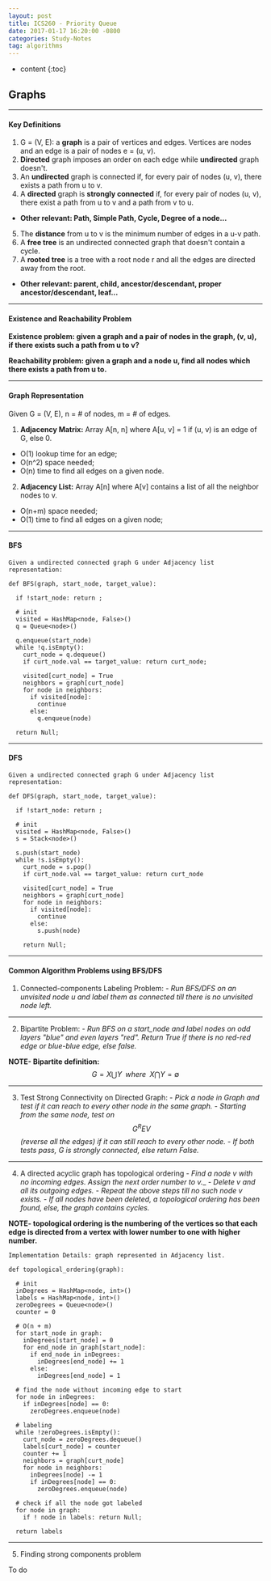 ```yaml
---
layout: post
title: ICS260 - Priority Queue
date: 2017-01-17 16:20:00 -0800
categories: Study-Notes
tag: algorithms
---
```


* content
{:toc}



## Graphs

---
#### Key Definitions

1. G = (V, E): a __graph__ is a pair of vertices and edges. Vertices are nodes and an edge is a pair of nodes e = (u, v).
2. __Directed__ graph imposes an order on each edge while __undirected__ graph doesn't.
3. An __undirected__ graph is connected if, for every pair of nodes (u, v), there exists a path from u to v.
4. A __directed__ graph is __strongly connected__ if, for every pair of nodes (u, v), there exist a path from u to v and a path from v to u.
* __Other relevant: Path, Simple Path, Cycle, Degree of a node...__

5. The __distance__ from u to v is the minimum number of edges in a u-v path.
6. A __free tree__ is an undirected connected graph that doesn't contain a cycle.
7. A __rooted tree__ is a tree with a root node r and all the edges are directed away from the root.
* __Other relevant: parent, child, ancestor/descendant, proper ancestor/descendant, leaf...__

---

#### Existence and Reachability Problem

__Existence problem: given a graph and a pair of nodes in the graph, (v, u), if there exists such a path from u to v?__

__Reachability problem: given a graph and a node u, find all nodes which there exists a path from u to.__

---

#### Graph Representation

Given G = (V, E), n = # of nodes, m = # of edges.

1. __Adjacency Matrix:__ Array A[n, n] where A[u, v] = 1 if (u, v) is an edge of G, else 0.
* O(1) lookup time for an edge;
* O(n^2) space needed;
* O(n) time to find all edges on a given node.

2. __Adjacency List:__ Array A[n] where A[v] contains a list of all the neighbor nodes to v.
* O(n+m) space needed;
* O(1) time to find all edges on a given node;

---

#### BFS

```
Given a undirected connected graph G under Adjacency list representation:

def BFS(graph, start_node, target_value):

  if !start_node: return ;

  # init
  visited = HashMap<node, False>()
  q = Queue<node>()

  q.enqueue(start_node)
  while !q.isEmpty():
    curt_node = q.dequeue()
    if curt_node.val == target_value: return curt_node;

    visited[curt_node] = True
    neighbors = graph[curt_node]
    for node in neighbors:
      if visited[node]:
        continue
      else:
        q.enqueue(node)

  return Null;

```

---

#### DFS

```
Given a undirected connected graph G under Adjacency list representation:

def DFS(graph, start_node, target_value):

  if !start_node: return ;

  # init
  visited = HashMap<node, False>()
  s = Stack<node>()

  s.push(start_node)
  while !s.isEmpty():
    curt_node = s.pop()
    if curt_node.val == target_value: return curt_node

    visited[curt_node] = True
    neighbors = graph[curt_node]
    for node in neighbors:
      if visited[node]:
        continue
      else:
        s.push(node)

    return Null;
```

---

#### Common Algorithm Problems using BFS/DFS

1. Connected-components Labeling Problem:
\- _Run BFS/DFS on an unvisited node u and label them as connected till there is no unvisited node left._

---

2. Bipartite Problem:
\- _Run BFS on a start_node and label nodes on odd layers "blue" and even layers "red". Return True if there is no red-red edge or blue-blue edge, else false._

__NOTE- Bipartite definition:__ $$ G = X \bigcup Y \;\;where\;\; X \bigcap Y = \emptyset $$

---

3. Test Strong Connectivity on Directed Graph:
\- _Pick a node in Graph and test if it can reach to every other node in the same graph._
\- _Starting from the same node, test on_ $$ G^REV $$ _(reverse all the edges) if it can still reach to every other node._
\- _If both tests pass, G is strongly connected, else return False._

---

4. A directed acyclic graph has topological ordering
\- _Find a node v with no incoming edges. Assign the next order number to v.__
\- _Delete v and all its outgoing edges._
\- _Repeat the above steps till no such node v exists._
\- _If all nodes have been deleted, a topological ordering has been found, else, the graph contains cycles._

__NOTE- topological ordering is the numbering of the vertices so that each edge is directed from a vertex with lower number to one with higher number.__

```
Implementation Details: graph represented in Adjacency list.

def topological_ordering(graph):

  # init
  inDegrees = HashMap<node, int>()
  labels = HashMap<node, int>()
  zeroDegrees = Queue<node>()
  counter = 0

  # O(n + m)
  for start_node in graph:
    inDegrees[start_node] = 0
    for end_node in graph[start_node]:
      if end_node in inDegrees:
        inDegrees[end_node] += 1
      else:
        inDegrees[end_node] = 1

  # find the node without incoming edge to start
  for node in inDegrees:
    if inDegrees[node] == 0:
      zeroDegrees.enqueue(node)

  # labeling
  while !zeroDegrees.isEmpty():
    curt_node = zeroDegrees.dequeue()
    labels[curt_node] = counter
    counter += 1
    neighbors = graph[curt_node]
    for node in neighbors:
      inDegrees[node] -= 1
      if inDegrees[node] == 0:
        zeroDegrees.enqueue(node)

  # check if all the node got labeled
  for node in graph:
    if ! node in labels: return Null;

  return labels
```

---

5. Finding strong components problem

To do
